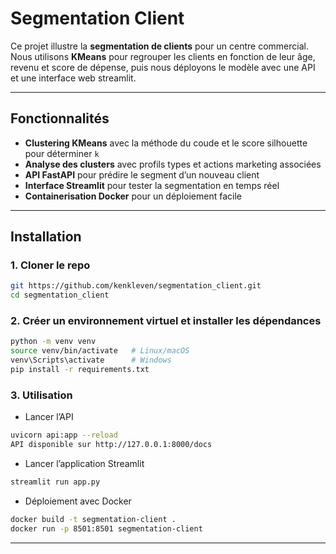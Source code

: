 # Segmentation Client 

Ce projet illustre la **segmentation de clients** pour un centre commercial.  
Nous utilisons **KMeans** pour regrouper les clients en fonction de leur âge, revenu et score de dépense, puis nous déployons le modèle avec une API et une interface web streamlit.

---

## Fonctionnalités
- **Clustering KMeans** avec la méthode du coude et le score silhouette pour déterminer `k`
- **Analyse des clusters** avec profils types et actions marketing associées
- **API FastAPI** pour prédire le segment d’un nouveau client
- **Interface Streamlit** pour tester la segmentation en temps réel
- **Containerisation Docker** pour un déploiement facile

---

## Installation

### 1. Cloner le repo
```bash
git https://github.com/kenkleven/segmentation_client.git
cd segmentation_client
```

### 2. Créer un environnement virtuel et installer les dépendances
```bash
python -m venv venv
source venv/bin/activate   # Linux/macOS
venv\Scripts\activate      # Windows
pip install -r requirements.txt
```

### 3. Utilisation
- Lancer l’API
```bash
uvicorn api:app --reload
API disponible sur http://127.0.0.1:8000/docs
```
- Lancer l’application Streamlit
```bash
streamlit run app.py
```
- Déploiement avec Docker
```bash
docker build -t segmentation-client .
docker run -p 8501:8501 segmentation-client
```

---
